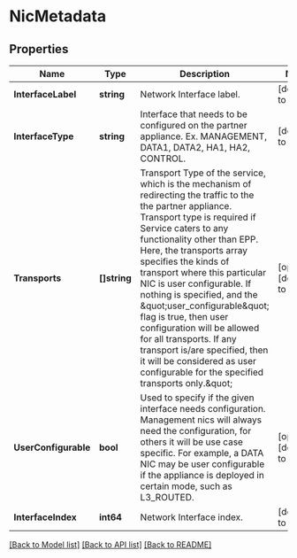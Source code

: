 # NicMetadata

## Properties
Name | Type | Description | Notes
------------ | ------------- | ------------- | -------------
**InterfaceLabel** | **string** | Network Interface label. | [default to null]
**InterfaceType** | **string** | Interface that needs to be configured on the partner appliance. Ex. MANAGEMENT, DATA1, DATA2, HA1, HA2, CONTROL. | [default to null]
**Transports** | **[]string** | Transport Type of the service, which is the mechanism of redirecting the traffic to the the partner appliance. Transport type is required if Service caters to any functionality other than EPP. Here, the transports array specifies the kinds of transport where this particular NIC is user configurable. If nothing is specified, and the \&quot;user_configurable\&quot; flag is true, then user configuration will be allowed for all transports. If any transport is/are specified, then it will be considered as user configurable for the specified transports only.\&quot; | [optional] [default to null]
**UserConfigurable** | **bool** | Used to specify if the given interface needs configuration. Management nics will always need the configuration, for others it will be use case specific. For example, a DATA NIC may be user configurable if the appliance is deployed in certain mode, such as L3_ROUTED. | [optional] [default to null]
**InterfaceIndex** | **int64** | Network Interface index. | [default to null]

[[Back to Model list]](../README.md#documentation-for-models) [[Back to API list]](../README.md#documentation-for-api-endpoints) [[Back to README]](../README.md)

